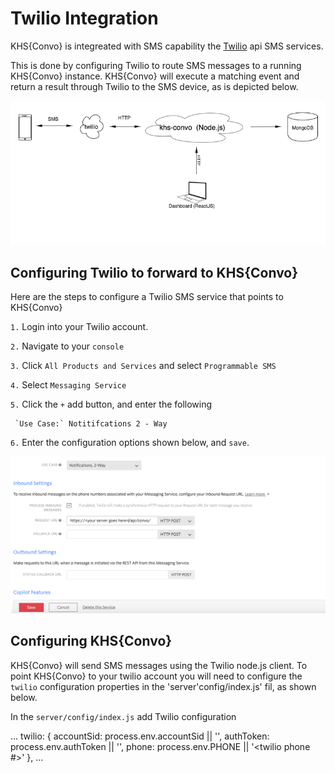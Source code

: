 # Twilio Integration 

KHS{Convo} is integreated with SMS capability the [Twilio](http://twilio.com) api SMS services.    

This is done by configuring Twilio to route SMS messages to a running KHS{Convo} 
instance.  KHS{Convo} will execute a matching event and return a result through Twilio to the SMS device, as is depicted below. 

![](./images/architecture.png)
 
## Configuring Twilio to forward to KHS{Convo}

Here are the steps to configure a Twilio SMS service that points to KHS{Convo}

`1.` Login into your Twilio account. 

`2.` Navigate to your `console`

`3.` Click `All Products and Services` and select `Programmable SMS`

`4.` Select `Messaging Service` 

`5.` Click the `+` add button, and enter the following 

     `Use Case:` Notitifcations 2 - Way

`6.` Enter the configuration options shown below, and `save`.

   ![](./images/twilio-config.png)  

## Configuring KHS{Convo} 

KHS{Convo} will send SMS messages using the Twilio node.js client. To point KHS{Convo} to your twilio account you will need to configure the `twilio` configuration properties in the 'server'config/index.js' fil, as shown below.  

In the `server/config/index.js` add Twilio configuration

  ...
  twilio: {
      accountSid: process.env.accountSid || '<twilio account sid>',
      authToken: process.env.authToken || '<twilio auth token>',
      phone: process.env.PHONE || '<twilio phone #>'
     },
  ...

